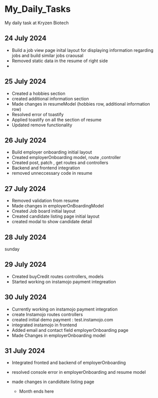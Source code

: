 # My_Daily_Tasks
My daily task at Kryzen Biotech

## 24 July 2024
- Build a job view page inital layout for displaying information regarding jobs and build similar jobs craousal
- Removed static data in the resume of right side
- 

## 25 July 2024

- Created a hobbies section
- created additional information section
- Made changes in resumeModel (hobbies row, additional information row)
- Resolved error of toastify
- Applied toastify on all the section of resume
- Updated remove functionality

## 26 July 2024
- Build employer onboarding initial layout
- Created employerOnboarding  model, route ,controller
- Created post, patch , get routes and controllers
- Backend and frontend integration
- removed unneccessary code in resume

## 27 July 2024 
- Removed validation from resume
- Made changes in employerOnBoardingModel
- Created Job board initial layout
- Created candidate listing page initial layout
- created modal to show candidate detail

## 28 July 2024 
sunday

## 29 July 2024
- Created buyCredit routes controllers, models
- Started working on instamojo payment integreation

## 30 July 2024
- Currently working on instamojo payment integration
- create Instamojo routes controllers
- created initial demo payment : test.instamojo.com
- integrated instamojo in frontend
- Added email and contact field employerOnboarding page
- Made Changes in employerOnboarding model

##  31 July 2024
- Integrated fronted and backend of employerOnboarding
- resolved console error in employerOnboarding and resume model
- made changes in candidtate listing page

  * Month ends here  
